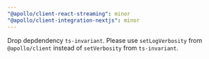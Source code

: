 ```yaml
---
"@apollo/client-react-streaming": minor
"@apollo/client-integration-nextjs": minor
---
```


Drop depdendency `ts-invariant`. Please use `setLogVerbosity` from `@apollo/client` instead of `setVerbosity` from `ts-invariant`.
